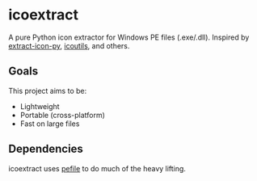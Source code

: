 # icoextract

A pure Python icon extractor for Windows PE files (.exe/.dll). Inspired by [extract-icon-py](https://github.com/firodj/extract-icon-py), [icoutils](https://www.nongnu.org/icoutils/), and others.

## Goals

This project aims to be:

- Lightweight
- Portable (cross-platform)
- Fast on large files

## Dependencies

icoextract uses [pefile](https://github.com/erocarrera/pefile) to do much of the heavy lifting.
